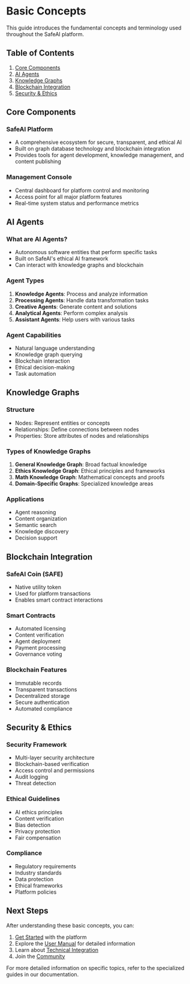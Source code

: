 # Basic Concepts
This guide introduces the fundamental concepts and terminology used throughout the SafeAI platform.

## Table of Contents

1. [Core Components](#core-components)
2. [AI Agents](#ai-agents)
3. [Knowledge Graphs](#knowledge-graphs)
4. [Blockchain Integration](#blockchain-integration)
5. [Security & Ethics](#security--ethics)

## Core Components

### SafeAI Platform
- A comprehensive ecosystem for secure, transparent, and ethical AI
- Built on graph database technology and blockchain integration
- Provides tools for agent development, knowledge management, and content publishing

### Management Console
- Central dashboard for platform control and monitoring
- Access point for all major platform features
- Real-time system status and performance metrics

## AI Agents

### What are AI Agents?
- Autonomous software entities that perform specific tasks
- Built on SafeAI's ethical AI framework
- Can interact with knowledge graphs and blockchain

### Agent Types
1. **Knowledge Agents**: Process and analyze information
2. **Processing Agents**: Handle data transformation tasks
3. **Creative Agents**: Generate content and solutions
4. **Analytical Agents**: Perform complex analysis
5. **Assistant Agents**: Help users with various tasks

### Agent Capabilities
- Natural language understanding
- Knowledge graph querying
- Blockchain interaction
- Ethical decision-making
- Task automation

## Knowledge Graphs

### Structure
- Nodes: Represent entities or concepts
- Relationships: Define connections between nodes
- Properties: Store attributes of nodes and relationships

### Types of Knowledge Graphs
1. **General Knowledge Graph**: Broad factual knowledge
2. **Ethics Knowledge Graph**: Ethical principles and frameworks
3. **Math Knowledge Graph**: Mathematical concepts and proofs
4. **Domain-Specific Graphs**: Specialized knowledge areas

### Applications
- Agent reasoning
- Content organization
- Semantic search
- Knowledge discovery
- Decision support

## Blockchain Integration

### SafeAI Coin (SAFE)
- Native utility token
- Used for platform transactions
- Enables smart contract interactions

### Smart Contracts
- Automated licensing
- Content verification
- Agent deployment
- Payment processing
- Governance voting

### Blockchain Features
- Immutable records
- Transparent transactions
- Decentralized storage
- Secure authentication
- Automated compliance

## Security & Ethics

### Security Framework
- Multi-layer security architecture
- Blockchain-based verification
- Access control and permissions
- Audit logging
- Threat detection

### Ethical Guidelines
- AI ethics principles
- Content verification
- Bias detection
- Privacy protection
- Fair compensation

### Compliance
- Regulatory requirements
- Industry standards
- Data protection
- Ethical frameworks
- Platform policies

## Next Steps

After understanding these basic concepts, you can:
1. [Get Started](getting-started.md) with the platform
2. Explore the [User Manual](user-manual.md) for detailed information
3. Learn about [Technical Integration](technical/integration-guide.md)
4. Join the [Community](community-resources.md)

For more detailed information on specific topics, refer to the specialized guides in our documentation. 